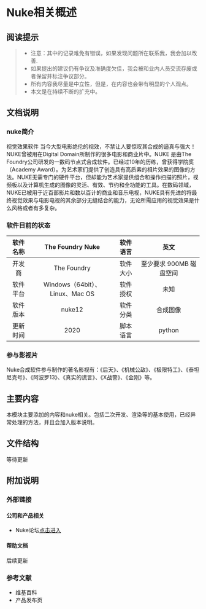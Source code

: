 # Nuke相关概述

## 阅读提示

>* 注意：其中的记录难免有错误，如果发现问题所在联系我，我会加以改善.
>* 如果提出的建议仍有争议及准确度欠佳，我会被和业内人员交流存废或者保留并标注争议部分。
>* 所有内容我尽量是中立性，但是，在内容也会带有明显的个人观点。
>* 本文是在持续不断的扩充中。

## 文档说明

### nuke简介

视觉效果软件 当今大型电影绝伦的视效，不禁让人要惊叹其合成的逼真与强大！NUKE曾被用在Digital Domain所制作的很多电影和商业片中。NUKE 是由The Foundry公司研发的一数码节点式合成软件。已经过10年的历练，曾获得学院奖（Academy Award）。为艺术家们提供了创造具有高质素的相片效果的图像的方法。NUKE无需专门的硬件平台，但却能为艺术家提供组合和操作扫描的照片，视频板以及计算机生成的图像的灵活、有效、节约和全功能的工具。在数码领域，NUKE已被用于近百部影片和数以百计的商业和音乐电视，NUKE具有先进的将最终视觉效果与电影电视的其余部分无缝结合的能力，无论所需应用的视觉效果是什么风格或者有多复杂。

### 软件目前的状态

| 软件名称 | The Foundry Nuke | 软件语言 | 英文|
| :----: | :----: | :----: | :----: |
| 开发商 | The Foundry | 软件大小 | 至少要求 900MB 磁盘空间 |
| 软件平台 | Windows（64bit）、Linux、Mac OS | 软件授权 | 未知 |
| 软件版本 | nuke12 | 软件分类 | 合成图像 |
| 更新时间 | 2020 | 脚本语言 | python |

### 参与影视片

Nuke合成软件参与制作的著名影视有：《后天》、《机械公敌》、《极限特工》、《泰坦尼克号》、《阿波罗13》、《真实的谎言》、《X战警》、《金刚》等。

## 主要内容

本模块主要添加的内容和nuke相关。包括二次开发、渲染等的基本使用，已经异常处理的方法，并且会加入版本说明。

## 文件结构
等待更新

## 附加说明

### 外部链接

#### 公司和产品相关

* Nuke论坛[点击进入](https://www.newvfx.com/forums/forum/11324)


#### 帮助文档
后续更新

### 参考文献
* 维基百科
* 产品发布页